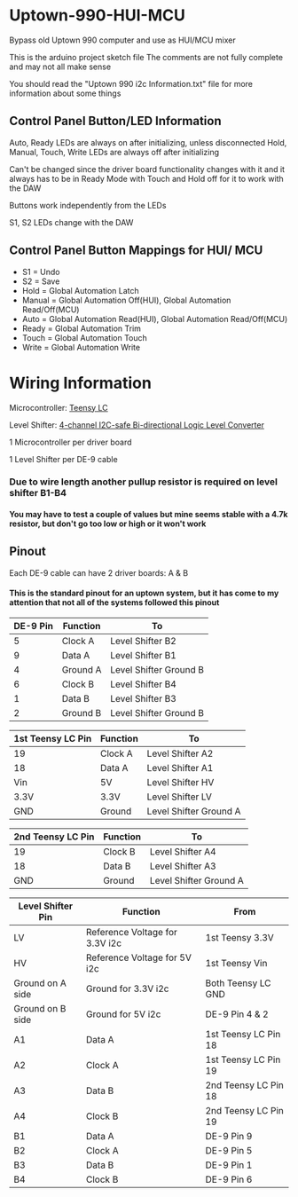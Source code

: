 # Uptown-990-HUI-MCU
Bypass old Uptown 990 computer and use as HUI/MCU mixer

This is the arduino project sketch file
The comments are not fully complete and may not all make sense

You should read the "Uptown 990 i2c Information.txt" file for more information about some things
 



## Control Panel Button/LED Information

Auto, Ready LEDs are always on after initializing, unless disconnected
Hold, Manual, Touch, Write LEDs are always off after initializing

Can't be changed since the driver board functionality changes with it and it always has to be in Ready Mode with Touch and Hold off for it to work with the DAW

Buttons work independently from the LEDs

S1, S2 LEDs change with the DAW

## Control Panel Button Mappings for HUI/ MCU
* S1 = Undo
* S2 = Save
* Hold = Global Automation Latch
* Manual = Global Automation Off(HUI), Global Automation Read/Off(MCU)
* Auto = Global Automation Read(HUI), Global Automation Read/Off(MCU)
* Ready = Global Automation Trim
* Touch = Global Automation Touch
* Write = Global Automation Write



# Wiring Information

Microcontroller: [Teensy LC](https://www.adafruit.com/product/2419)

Level Shifter: [4-channel I2C-safe Bi-directional Logic Level Converter](https://www.adafruit.com/product/757)

1 Microcontroller per driver board

1 Level Shifter per DE-9 cable

### Due to wire length another pullup resistor is required on level shifter B1-B4
#### You may have to test a couple of values but mine seems stable with a 4.7k resistor, but don't go too low or high or it won't work 

## Pinout
Each DE-9 cable can have 2 driver boards: A & B

#### This is the standard pinout for an uptown system, but it has come to my attention that not all of the systems followed this pinout
DE-9 Pin | Function | To
---------|----------|---
5        | Clock A  | Level Shifter B2
9        | Data A   | Level Shifter B1
4        | Ground A | Level Shifter Ground B
6        | Clock B  | Level Shifter B4
1        | Data B   | Level Shifter B3
2        | Ground B | Level Shifter Ground B

1st Teensy LC Pin | Function | To
------------------|----------|---
19                | Clock A  | Level Shifter A2
18                | Data A   | Level Shifter A1
Vin               | 5V       | Level Shifter HV
3.3V              | 3.3V     | Level Shifter LV
GND               | Ground   | Level Shifter Ground A

2nd Teensy LC Pin | Function | To
------------------|----------|---
19                | Clock B  | Level Shifter A4
18                | Data B   | Level Shifter A3
GND               | Ground   | Level Shifter Ground A

Level Shifter Pin | Function                       | From
------------------|--------------------------------|-----
LV                | Reference Voltage for 3.3V i2c | 1st Teensy 3.3V
HV                | Reference Voltage for 5V i2c   | 1st Teensy Vin
Ground on A side  | Ground for 3.3V i2c            | Both Teensy LC GND
Ground on B side  | Ground for 5V i2c              | DE-9 Pin 4 & 2
A1                | Data A                         | 1st Teensy LC Pin 18
A2                | Clock A                        | 1st Teensy LC Pin 19
A3                | Data B                         | 2nd Teensy LC Pin 18
A4                | Clock B                        | 2nd Teensy LC Pin 19
B1                | Data A                         | DE-9 Pin 9
B2                | Clock A                        | DE-9 Pin 5
B3                | Data B                         | DE-9 Pin 1
B4                | Clock B                        | DE-9 Pin 6
